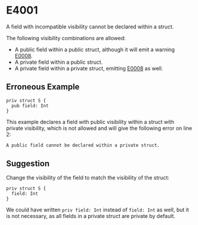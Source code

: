 # E4001

A field with incompatible visibility cannot be declared within a struct.

The following visibility combinations are allowed:

- A public field within a public struct, although it will emit a warning
  [E0008](E0008.md).
- A private field within a public struct.
- A private field within a private struct, emitting [E0008](E0008.md) as well.

## Erroneous Example

```moonbit
priv struct S {
  pub field: Int
}
```

This example declares a field with public visibility within
a struct with private visibility, which is not allowed and will give
the following error on line 2:

```default
A public field cannot be declared within a private struct.
```

## Suggestion

Change the visibility of the field to match the visibility of the struct:

```moonbit
priv struct S {
  field: Int
}
```

We could have written `priv field: Int` instead of `field: Int` as well,
but it is not necessary, as all fields in a private struct are private
by default.
